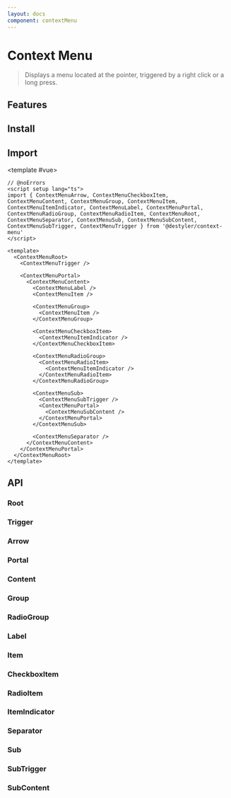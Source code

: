 ```yaml
---
layout: docs
component: contextMenu
---
```


# Context Menu

> Displays a menu located at the pointer, triggered by a right click or a long press.

<Preview name="contextMenu" />

## Features

<Features :lists="[
'Supports submenus with configurable reading direction.',
'Supports items, labels, groups of items.',
'Supports checkable items (single or multiple) with optional indeterminate state.',
'Supports modal and non-modal modes.',
'Customize side, alignment, offsets, collision handling.',
'Focus is fully managed.',
'Full keyboard navigation.',
'Typeahead support.',
'Dismissing and layering behavior is highly customizable.',
'Triggers with a long press on touch devices',
]" />

## Install

<CodeGroupPackage name="@destyler/context-menu" />

## Import

<CodePreview :tabs="[
  {value: 'vue', label: 'index.vue', icon: 'vscode-icons:file-type-vue'}
]">

<template #vue>

```vue twoslash
// @noErrors
<script setup lang="ts">
import { ContextMenuArrow, ContextMenuCheckboxItem, ContextMenuContent, ContextMenuGroup, ContextMenuItem, ContextMenuItemIndicator, ContextMenuLabel, ContextMenuPortal, ContextMenuRadioGroup, ContextMenuRadioItem, ContextMenuRoot, ContextMenuSeparator, ContextMenuSub, ContextMenuSubContent, ContextMenuSubTrigger, ContextMenuTrigger } from '@destyler/context-menu'
</script>

<template>
  <ContextMenuRoot>
    <ContextMenuTrigger />

    <ContextMenuPortal>
      <ContextMenuContent>
        <ContextMenuLabel />
        <ContextMenuItem />

        <ContextMenuGroup>
          <ContextMenuItem />
        </ContextMenuGroup>

        <ContextMenuCheckboxItem>
          <ContextMenuItemIndicator />
        </ContextMenuCheckboxItem>

        <ContextMenuRadioGroup>
          <ContextMenuRadioItem>
            <ContextMenuItemIndicator />
          </ContextMenuRadioItem>
        </ContextMenuRadioGroup>

        <ContextMenuSub>
          <ContextMenuSubTrigger />
          <ContextMenuPortal>
            <ContextMenuSubContent />
          </ContextMenuPortal>
        </ContextMenuSub>

        <ContextMenuSeparator />
      </ContextMenuContent>
    </ContextMenuPortal>
  </ContextMenuRoot>
</template>
```

</template>

</CodePreview>

## API

### Root

<!--@include: ../../packages/components/contextMenu/.docs/root.md-->

### Trigger

<!--@include: ../../packages/components/contextMenu/.docs/trigger.md-->

<Attribute
  :value="[
    {
      name: '[data-state]',
      value:`\'open\' \| \'closed\'`
    },
    {
      name: '[data-disabled]',
      value:`Present when disabled`
    }
  ]"
/>

### Arrow

<!--@include: ../../packages/components/contextMenu/.docs/arrow.md-->

### Portal

<!--@include: ../../packages/components/contextMenu/.docs/portal.md-->

### Content

<!--@include: ../../packages/components/contextMenu/.docs/content.md-->

<Attribute
  :value="[
    {
      name: '[data-state]',
      value:`\'open\' \| \'closed\'`
    },
    {
      name: '[data-side]',
      value:`\'left\' \| \'right\' \| \'bottom\' \| \'top\'`
    },
    {
      name: '[data-align]',
      value:`\'start\' \| \'end\' \| \'center\'`
    }
  ]"
/>

<Variable
  :value="[
    {
      name: '--destyler-context-menu-content-transform-origin',
      description:`The <code>transform-origin</code> computed from the content and arrow positions/offsets`
    },
    {
      name: '--destyler-context-menu-content-available-width',
      description:`The remaining width between the trigger and the boundary edge`
    },
    {
      name: '--destyler-context-menu-content-available-height',
      description:`The remaining height between the trigger and the boundary edge`
    },
    {
      name: '--destyler-context-menu-trigger-width',
      description:`The width of the trigger`
    },
    {
      name: '--destyler-context-menu-trigger-height',
      description:`The height of the trigger`
    },
  ]"
/>

### Group

<!--@include: ../../packages/components/contextMenu/.docs/group.md-->

### RadioGroup

<!--@include: ../../packages/components/contextMenu/.docs/radioGroup.md-->

### Label

<!--@include: ../../packages/components/contextMenu/.docs/label.md-->

### Item

<!--@include: ../../packages/components/contextMenu/.docs/item.md-->

<Attribute
  :value="[
    {
      name: '[data-highlighted]',
      value:`Present when highlighted`
    },
    {
      name: '[data-disabled]',
      value:`Present when disabled`
    }
  ]"
/>

### CheckboxItem

<!--@include: ../../packages/components/contextMenu/.docs/checkboxItem.md-->

<Attribute
  :value="[
    {
      name: '[data-highlighted]',
      value:`Present when highlighted`
    },
    {
      name: '[data-disabled]',
      value:`Present when disabled`
    },
    {
      name: '[data-state]',
      value:`\'checked\' | \'unchecked\' | \'indeterminate\'`
    }
  ]"
/>

### RadioItem

<!--@include: ../../packages/components/contextMenu/.docs/radioItem.md-->

<Attribute
  :value="[
    {
      name: '[data-highlighted]',
      value:`Present when highlighted`
    },
    {
      name: '[data-disabled]',
      value:`Present when disabled`
    },
    {
      name: '[data-state]',
      value:`\'checked\' | \'unchecked\' | \'indeterminate\'`
    }
  ]"
/>

### ItemIndicator

<!--@include: ../../packages/components/contextMenu/.docs/itemIndicator.md-->

<Attribute
  :value="[
    {
      name: '[data-state]',
      value:`\'checked\' | \'unchecked\' | \'indeterminate\'`
    }
  ]"
/>

### Separator

<!--@include: ../../packages/components/contextMenu/.docs/separator.md-->

### Sub

<!--@include: ../../packages/components/contextMenu/.docs/sub.md-->

### SubTrigger

<!--@include: ../../packages/components/contextMenu/.docs/subTrigger.md-->

<Attribute
  :value="[
    {
      name: '[data-highlighted]',
      value:`Present when highlighted`
    },
    {
      name: '[data-disabled]',
      value:`Present when disabled`
    },
    {
      name: '[data-state]',
      value:`\'open\' | \'closed\'`
    }
  ]"
/>

### SubContent

<!--@include: ../../packages/components/contextMenu/.docs/subContent.md-->

<Attribute
  :value="[
    {
      name: '[data-state]',
      value:`\'open\' \| \'closed\'`
    },
    {
      name: '[data-side]',
      value:`\'left\' \| \'right\' \| \'bottom\' \| \'top\'`
    },
    {
      name: '[data-align]',
      value:`\'start\' \| \'end\' \| \'center\'`
    }
  ]"
/>

<Variable
  :value="[
    {
      name: '--destyler-context-menu-content-transform-origin',
      description:`The <code>transform-origin</code> computed from the content and arrow positions/offsets`
    },
    {
      name: '--destyler-context-menu-content-available-width',
      description:`The remaining width between the trigger and the boundary edge`
    },
    {
      name: '--destyler-context-menu-content-available-height',
      description:`The remaining height between the trigger and the boundary edge`
    },
    {
      name: '--destyler-context-menu-trigger-width',
      description:`The width of the trigger`
    },
    {
      name: '--destyler-context-menu-trigger-height',
      description:`The height of the trigger`
    },
  ]"
/>
